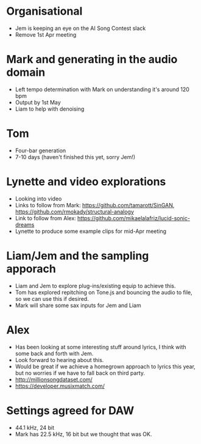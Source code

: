 # Organisational

* Jem is keeping an eye on the AI Song Contest slack
* Remove 1st Apr meeting


# Mark and generating in the audio domain

* Left tempo determination with Mark on understanding it's around 120 bpm
* Output by 1st May
* Liam to help with denoising


# Tom

* Four-bar generation
* 7-10 days (haven't finished this yet, sorry Jem!)


# Lynette and video explorations

* Looking into video
* Links to follow from Mark: https://github.com/tamarott/SinGAN, https://github.com/rmokady/structural-analogy
* Link to follow from Alex: https://github.com/mikaelalafriz/lucid-sonic-dreams
* Lynette to produce some example clips for mid-Apr meeting


# Liam/Jem and the sampling apporach

* Liam and Jem to explore plug-ins/existing equip to achieve this.
* Tom has explored repitching on Tone.js and bouncing the audio to file, so we can use this if desired.
* Mark will share some sax inputs for Jem and Liam 


# Alex

* Has been looking at some interesting stuff around lyrics, I think with some back and forth with Jem.
* Look forward to hearing about this.
* Would be great if we achieve a homegrown approach to lyrics this year, but no worries if we have to fall back on third party.
* http://millionsongdataset.com/
* https://developer.musixmatch.com/


# Settings agreed for DAW

* 44.1 kHz, 24 bit
* Mark has 22.5 kHz, 16 bit but we thought that was OK.

